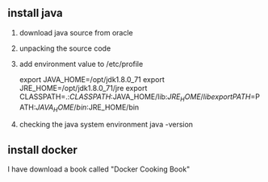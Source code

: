 ## install java
1. download java source from oracle
2. unpacking the source code
3. add environment value to /etc/profile 

    export JAVA_HOME=/opt/jdk1.8.0_71
    export JRE_HOME=/opt/jdk1.8.0_71/jre
    export CLASSPATH=.:$CLASSPATH:$JAVA_HOME/lib:$JRE_HOME/lib
    export PATH=$PATH:$JAVA_HOME/bin:$JRE_HOME/bin

4. checking the java system environment 
    java -version


## install docker
I have download a book called "Docker Cooking Book"